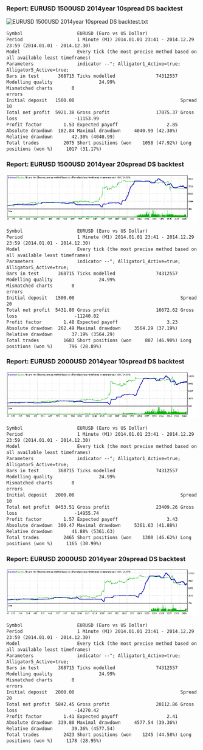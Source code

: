 
### Report: EURUSD 1500USD 2014year 10spread DS backtest

![EURUSD 1500USD 2014year 10spread DS backtest.txt](./EURUSD-1500USD-2014year-10spread-DS-backtest.gif)

    Symbol                    EURUSD (Euro vs US Dollar)
    Period                    1 Minute (M1) 2014.01.01 23:41 - 2014.12.29 23:59 (2014.01.01 - 2014.12.30)
    Model                     Every tick (the most precise method based on all available least timeframes)
    Parameters                indicator --"; Alligator1_Active=true; Alligator5_Active=true;
    Bars in test       368715 Ticks modelled               74312557 Modelling quality                 24.99%
    Mismatched charts       0
    errors
    Initial deposit   1500.00                                       Spread                                10
    Total net profit  5921.38 Gross profit                 17075.37 Gross loss                     -11153.99
    Profit factor        1.53 Expected payoff                  2.85
    Absolute drawdown  182.84 Maximal drawdown     4040.99 (42.30%) Relative drawdown       42.30% (4040.99)
    Total trades         2075 Short positions (won    1058 (47.92%) Long positions (won %)     1017 (31.17%)

### Report: EURUSD 1500USD 2014year 20spread DS backtest

![EURUSD 1500USD 2014year 20spread DS backtest.txt](./EURUSD-1500USD-2014year-20spread-DS-backtest.gif)

    Symbol                    EURUSD (Euro vs US Dollar)
    Period                    1 Minute (M1) 2014.01.01 23:41 - 2014.12.29 23:59 (2014.01.01 - 2014.12.30)
    Model                     Every tick (the most precise method based on all available least timeframes)
    Parameters                indicator --"; Alligator1_Active=true; Alligator5_Active=true;
    Bars in test       368715 Ticks modelled               74312557 Modelling quality                 24.99%
    Mismatched charts       0
    errors
    Initial deposit   1500.00                                       Spread                                20
    Total net profit  5431.80 Gross profit                 16672.62 Gross loss                     -11240.82
    Profit factor        1.48 Expected payoff                  3.23
    Absolute drawdown  262.49 Maximal drawdown     3564.29 (37.19%) Relative drawdown       37.19% (3564.29)
    Total trades         1683 Short positions (won     887 (46.90%) Long positions (won %)      796 (28.89%)

### Report: EURUSD 2000USD 2014year 10spread DS backtest

![EURUSD 2000USD 2014year 10spread DS backtest.txt](./EURUSD-2000USD-2014year-10spread-DS-backtest.gif)

    Symbol                    EURUSD (Euro vs US Dollar)
    Period                    1 Minute (M1) 2014.01.01 23:41 - 2014.12.29 23:59 (2014.01.01 - 2014.12.30)
    Model                     Every tick (the most precise method based on all available least timeframes)
    Parameters                indicator --"; Alligator1_Active=true; Alligator5_Active=true;
    Bars in test       368715 Ticks modelled               74312557 Modelling quality                 24.99%
    Mismatched charts       0
    errors
    Initial deposit   2000.00                                       Spread                                10
    Total net profit  8453.51 Gross profit                 23409.26 Gross loss                     -14955.74
    Profit factor        1.57 Expected payoff                  3.43
    Absolute drawdown  300.47 Maximal drawdown     5361.63 (41.88%) Relative drawdown       41.88% (5361.63)
    Total trades         2465 Short positions (won    1300 (46.62%) Long positions (won %)     1165 (30.99%)

### Report: EURUSD 2000USD 2014year 20spread DS backtest

![EURUSD 2000USD 2014year 20spread DS backtest.txt](./EURUSD-2000USD-2014year-20spread-DS-backtest.gif)

    Symbol                    EURUSD (Euro vs US Dollar)
    Period                    1 Minute (M1) 2014.01.01 23:41 - 2014.12.29 23:59 (2014.01.01 - 2014.12.30)
    Model                     Every tick (the most precise method based on all available least timeframes)
    Parameters                indicator --"; Alligator1_Active=true; Alligator5_Active=true;
    Bars in test       368715 Ticks modelled               74312557 Modelling quality                 24.99%
    Mismatched charts       0
    errors
    Initial deposit   2000.00                                       Spread                                20
    Total net profit  5842.45 Gross profit                 20112.86 Gross loss                     -14270.42
    Profit factor        1.41 Expected payoff                  2.41
    Absolute drawdown  339.80 Maximal drawdown     4577.54 (39.36%) Relative drawdown       39.36% (4577.54)
    Total trades         2423 Short positions (won    1245 (44.58%) Long positions (won %)     1178 (28.95%)
